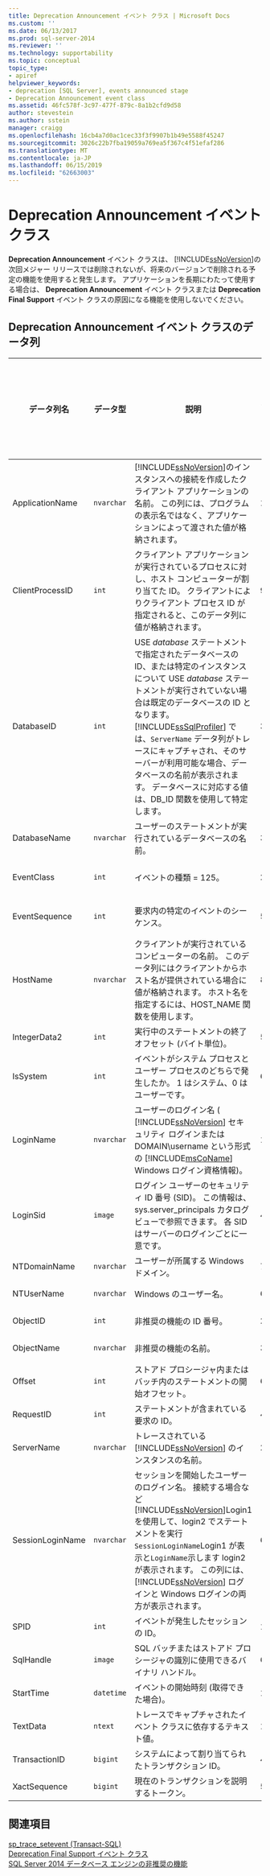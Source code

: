 ```yaml
---
title: Deprecation Announcement イベント クラス | Microsoft Docs
ms.custom: ''
ms.date: 06/13/2017
ms.prod: sql-server-2014
ms.reviewer: ''
ms.technology: supportability
ms.topic: conceptual
topic_type:
- apiref
helpviewer_keywords:
- deprecation [SQL Server], events announced stage
- Deprecation Announcement event class
ms.assetid: 46fc578f-3c97-477f-879c-8a1b2cfd9d58
author: stevestein
ms.author: sstein
manager: craigg
ms.openlocfilehash: 16cb4a7d0ac1cec33f3f9907b1b49e5588f45247
ms.sourcegitcommit: 3026c22b7fba19059a769ea5f367c4f51efaf286
ms.translationtype: MT
ms.contentlocale: ja-JP
ms.lasthandoff: 06/15/2019
ms.locfileid: "62663003"
---
```

# <a name="deprecation-announcement-event-class"></a>Deprecation Announcement イベント クラス
  **Deprecation Announcement** イベント クラスは、 [!INCLUDE[ssNoVersion](../../includes/ssnoversion-md.md)]の次回メジャー リリースでは削除されないが、将来のバージョンで削除される予定の機能を使用すると発生します。 アプリケーションを長期にわたって使用する場合は、 **Deprecation Announcement** イベント クラスまたは **Deprecation Final Support** イベント クラスの原因になる機能を使用しないでください。  
  
## <a name="deprecation-announcement-event-class-data-columns"></a>Deprecation Announcement イベント クラスのデータ列  
  
|データ列名|データ型|説明|列 ID|フィルターの適用|  
|----------------------|---------------|-----------------|---------------|----------------|  
|ApplicationName|`nvarchar`|[!INCLUDE[ssNoVersion](../../includes/ssnoversion-md.md)]のインスタンスへの接続を作成したクライアント アプリケーションの名前。 この列には、プログラムの表示名ではなく、アプリケーションによって渡された値が格納されます。|10|はい|  
|ClientProcessID|`int`|クライアント アプリケーションが実行されているプロセスに対し、ホスト コンピューターが割り当てた ID。 クライアントによりクライアント プロセス ID が指定されると、このデータ列に値が格納されます。|9|はい|  
|DatabaseID|`int`|USE *database* ステートメントで指定されたデータベースの ID、または特定のインスタンスについて USE *database* ステートメントが実行されていない場合は既定のデータベースの ID となります。 [!INCLUDE[ssSqlProfiler](../../includes/sssqlprofiler-md.md)] では、`ServerName` データ列がトレースにキャプチャされ、そのサーバーが利用可能な場合、データベースの名前が表示されます。 データベースに対応する値は、DB_ID 関数を使用して特定します。|3|はい|  
|DatabaseName|`nvarchar`|ユーザーのステートメントが実行されているデータベースの名前。|35|はい|  
|EventClass|`int`|イベントの種類 = 125。|27|いいえ|  
|EventSequence|`int`|要求内の特定のイベントのシーケンス。|51|いいえ|  
|HostName|`nvarchar`|クライアントが実行されているコンピューターの名前。 このデータ列にはクライアントからホスト名が提供されている場合に値が格納されます。 ホスト名を指定するには、HOST_NAME 関数を使用します。|8|はい|  
|IntegerData2|`int`|実行中のステートメントの終了オフセット (バイト単位)。|55|はい|  
|IsSystem|`int`|イベントがシステム プロセスとユーザー プロセスのどちらで発生したか。 1 はシステム、0 はユーザーです。|60|はい|  
|LoginName|`nvarchar`|ユーザーのログイン名 ( [!INCLUDE[ssNoVersion](../../includes/ssnoversion-md.md)] セキュリティ ログインまたは DOMAIN\username という形式の [!INCLUDE[msCoName](../../includes/msconame-md.md)] Windows ログイン資格情報)。|11|はい|  
|LoginSid|`image`|ログイン ユーザーのセキュリティ ID 番号 (SID)。 この情報は、sys.server_principals カタログ ビューで参照できます。 各 SID はサーバーのログインごとに一意です。|41|はい|  
|NTDomainName|`nvarchar`|ユーザーが所属する Windows ドメイン。|7|はい|  
|NTUserName|`nvarchar`|Windows のユーザー名。|6|はい|  
|ObjectID|`int`|非推奨の機能の ID 番号。|22|はい|  
|ObjectName|`nvarchar`|非推奨の機能の名前。|34|はい|  
|Offset|`int`|ストアド プロシージャ内またはバッチ内のステートメントの開始オフセット。|61|はい|  
|RequestID|`int`|ステートメントが含まれている要求の ID。|49|はい|  
|ServerName|`nvarchar`|トレースされている [!INCLUDE[ssNoVersion](../../includes/ssnoversion-md.md)] のインスタンスの名前。|26|いいえ|  
|SessionLoginName|`nvarchar`|セッションを開始したユーザーのログイン名。 接続する場合など[!INCLUDE[ssNoVersion](../../includes/ssnoversion-md.md)]Login1 を使用して、login2 でステートメントを実行`SessionLoginName`Login1 が表示と`LoginName`示します login2 が表示されます。 この列には、 [!INCLUDE[ssNoVersion](../../includes/ssnoversion-md.md)] ログインと Windows ログインの両方が表示されます。|64|はい|  
|SPID|`int`|イベントが発生したセッションの ID。|12|はい|  
|SqlHandle|`image`|SQL バッチまたはストアド プロシージャの識別に使用できるバイナリ ハンドル。|63|はい|  
|StartTime|`datetime`|イベントの開始時刻 (取得できた場合)。|14|はい|  
|TextData|`ntext`|トレースでキャプチャされたイベント クラスに依存するテキスト値。|1|はい|  
|TransactionID|`bigint`|システムによって割り当てられたトランザクション ID。|4|はい|  
|XactSequence|`bigint`|現在のトランザクションを説明するトークン。|50|はい|  
  
## <a name="see-also"></a>関連項目  
 [sp_trace_setevent &#40;Transact-SQL&#41;](/sql/relational-databases/system-stored-procedures/sp-trace-setevent-transact-sql)   
 [Deprecation Final Support イベント クラス](deprecation-final-support-event-class.md)   
 [SQL Server 2014 データベース エンジンの非推奨の機能](../../database-engine/deprecated-database-engine-features-in-sql-server-2016.md)  
  
  
